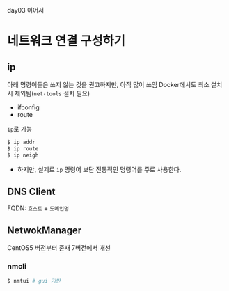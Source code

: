 day03 이어서

# 네트워크 연결 구성하기

## ip

아래 명령어들은 쓰지 않는 것을 권고하지만, 아직 많이 쓰임
Docker에서도 최소 설치 시 제외됨(`net-tools` 설치 필요)
- ifconfig
- route

`ip`로 가능
```bash
$ ip addr
$ ip route
$ ip neigh
```
- 하지만, 실제로 `ip` 명령어 보단 전통적인 명령어를 주로 사용한다.

## DNS Client
FQDN: `호스트` + `도메인명`

## NetwokManager
CentOS5 버전부터 존재
7버전에서 개선

### nmcli
```bash
$ nmtui # gui 기반
```

<!--stackedit_data:
eyJoaXN0b3J5IjpbLTE2MjAwNjc0NCwtODQ5Mjc1NTIwLDEzNj
A2NTgwMTcsLTIwODg3NDY2MTJdfQ==
-->